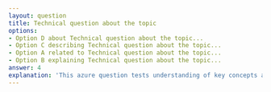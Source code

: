 ```yaml
---
layout: question
title: Technical question about the topic
options:
- Option D about Technical question about the topic...
- Option C describing Technical question about the topic...
- Option A related to Technical question about the topic...
- Option B explaining Technical question about the topic...
answer: 4
explanation: 'This azure question tests understanding of key concepts and best practices.'
---
```

